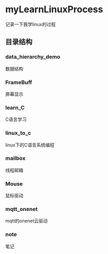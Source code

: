 # myLearnLinuxProcess
记录一下我学linux的过程
## 目录结构
### data_hierarchy_demo
数据结构
### FrameBuff
屏幕显示
### learn_C
C语言学习
### linux_to_c
linux下的C语言系统编程
### mailbox
线程邮箱
### Mouse
鼠标驱动
### mqtt_onenet
mqtt的onenet云驱动
### note
笔记

